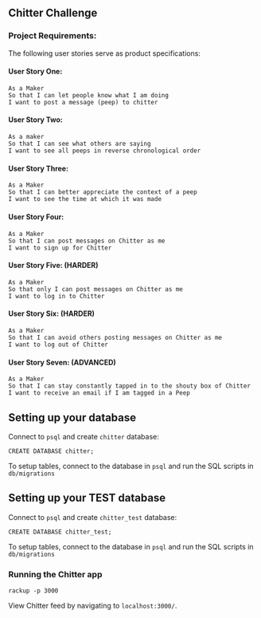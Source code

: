## Chitter Challenge

### Project Requirements:

The following user stories serve as product specifications:

#### User Story One:
```
As a Maker
So that I can let people know what I am doing  
I want to post a message (peep) to chitter
```
#### User Story Two:
```
As a maker
So that I can see what others are saying  
I want to see all peeps in reverse chronological order
```
#### User Story Three:
```
As a Maker
So that I can better appreciate the context of a peep
I want to see the time at which it was made
```
#### User Story Four:
```
As a Maker
So that I can post messages on Chitter as me
I want to sign up for Chitter
```
#### User Story Five: (HARDER)
```
As a Maker
So that only I can post messages on Chitter as me
I want to log in to Chitter
```
#### User Story Six: (HARDER)
```
As a Maker
So that I can avoid others posting messages on Chitter as me
I want to log out of Chitter
```
#### User Story Seven: (ADVANCED)
```
As a Maker
So that I can stay constantly tapped in to the shouty box of Chitter
I want to receive an email if I am tagged in a Peep
```

## Setting up your database

Connect to `psql` and create `chitter` database:

```
CREATE DATABASE chitter;
```

To setup tables, connect to the database in `psql` and run the SQL scripts in `db/migrations`

## Setting up your TEST database

Connect to `psql` and create `chitter_test` database:

```
CREATE DATABASE chitter_test;
```

To setup tables, connect to the database in `psql` and run the SQL scripts in `db/migrations`

### Running the Chitter app

```
rackup -p 3000
```

View Chitter feed by navigating to `localhost:3000/`.
